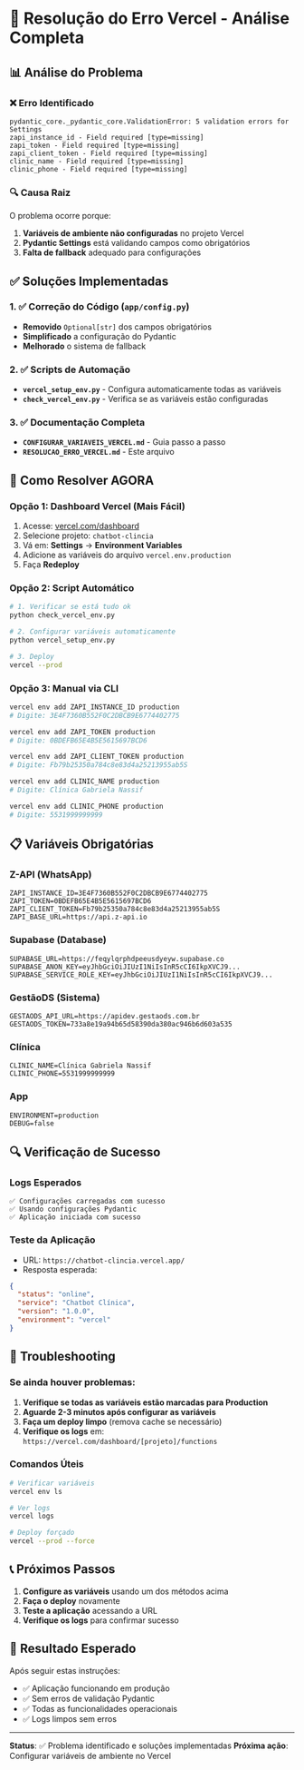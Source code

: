 # 🔧 Resolução do Erro Vercel - Análise Completa

## 📊 Análise do Problema

### ❌ Erro Identificado
```
pydantic_core._pydantic_core.ValidationError: 5 validation errors for Settings
zapi_instance_id - Field required [type=missing]
zapi_token - Field required [type=missing]  
zapi_client_token - Field required [type=missing]
clinic_name - Field required [type=missing]
clinic_phone - Field required [type=missing]
```

### 🔍 Causa Raiz
O problema ocorre porque:
1. **Variáveis de ambiente não configuradas** no projeto Vercel
2. **Pydantic Settings** está validando campos como obrigatórios
3. **Falta de fallback** adequado para configurações

## ✅ Soluções Implementadas

### 1. ✅ Correção do Código (`app/config.py`)
- **Removido** `Optional[str]` dos campos obrigatórios
- **Simplificado** a configuração do Pydantic
- **Melhorado** o sistema de fallback

### 2. ✅ Scripts de Automação
- **`vercel_setup_env.py`** - Configura automaticamente todas as variáveis
- **`check_vercel_env.py`** - Verifica se as variáveis estão configuradas

### 3. ✅ Documentação Completa
- **`CONFIGURAR_VARIAVEIS_VERCEL.md`** - Guia passo a passo
- **`RESOLUCAO_ERRO_VERCEL.md`** - Este arquivo

## 🚀 Como Resolver AGORA

### Opção 1: Dashboard Vercel (Mais Fácil)
1. Acesse: [vercel.com/dashboard](https://vercel.com/dashboard)
2. Selecione projeto: `chatbot-clincia`
3. Vá em: **Settings** → **Environment Variables**
4. Adicione as variáveis do arquivo `vercel.env.production`
5. Faça **Redeploy**

### Opção 2: Script Automático
```bash
# 1. Verificar se está tudo ok
python check_vercel_env.py

# 2. Configurar variáveis automaticamente
python vercel_setup_env.py

# 3. Deploy
vercel --prod
```

### Opção 3: Manual via CLI
```bash
vercel env add ZAPI_INSTANCE_ID production
# Digite: 3E4F7360B552F0C2DBCB9E6774402775

vercel env add ZAPI_TOKEN production  
# Digite: 0BDEFB65E4B5E5615697BCD6

vercel env add ZAPI_CLIENT_TOKEN production
# Digite: Fb79b25350a784c8e83d4a25213955ab5S

vercel env add CLINIC_NAME production
# Digite: Clínica Gabriela Nassif

vercel env add CLINIC_PHONE production
# Digite: 5531999999999
```

## 📋 Variáveis Obrigatórias

### Z-API (WhatsApp)
```
ZAPI_INSTANCE_ID=3E4F7360B552F0C2DBCB9E6774402775
ZAPI_TOKEN=0BDEFB65E4B5E5615697BCD6
ZAPI_CLIENT_TOKEN=Fb79b25350a784c8e83d4a25213955ab5S
ZAPI_BASE_URL=https://api.z-api.io
```

### Supabase (Database)
```
SUPABASE_URL=https://feqylqrphdpeeusdyeyw.supabase.co
SUPABASE_ANON_KEY=eyJhbGciOiJIUzI1NiIsInR5cCI6IkpXVCJ9...
SUPABASE_SERVICE_ROLE_KEY=eyJhbGciOiJIUzI1NiIsInR5cCI6IkpXVCJ9...
```

### GestãoDS (Sistema)
```
GESTAODS_API_URL=https://apidev.gestaods.com.br
GESTAODS_TOKEN=733a8e19a94b65d58390da380ac946b6d603a535
```

### Clínica
```
CLINIC_NAME=Clínica Gabriela Nassif
CLINIC_PHONE=5531999999999
```

### App
```
ENVIRONMENT=production
DEBUG=false
```

## 🔍 Verificação de Sucesso

### Logs Esperados
```
✅ Configurações carregadas com sucesso
✅ Usando configurações Pydantic
✅ Aplicação iniciada com sucesso
```

### Teste da Aplicação
- URL: `https://chatbot-clincia.vercel.app/`
- Resposta esperada:
```json
{
  "status": "online",
  "service": "Chatbot Clínica",
  "version": "1.0.0",
  "environment": "vercel"
}
```

## 🚨 Troubleshooting

### Se ainda houver problemas:

1. **Verifique se todas as variáveis estão marcadas para Production**
2. **Aguarde 2-3 minutos após configurar as variáveis**
3. **Faça um deploy limpo** (remova cache se necessário)
4. **Verifique os logs** em: `https://vercel.com/dashboard/[projeto]/functions`

### Comandos Úteis
```bash
# Verificar variáveis
vercel env ls

# Ver logs
vercel logs

# Deploy forçado
vercel --prod --force
```

## 📞 Próximos Passos

1. **Configure as variáveis** usando um dos métodos acima
2. **Faça o deploy** novamente
3. **Teste a aplicação** acessando a URL
4. **Verifique os logs** para confirmar sucesso

## 🎯 Resultado Esperado

Após seguir estas instruções:
- ✅ Aplicação funcionando em produção
- ✅ Sem erros de validação Pydantic
- ✅ Todas as funcionalidades operacionais
- ✅ Logs limpos sem erros

---

**Status**: ✅ Problema identificado e soluções implementadas
**Próxima ação**: Configurar variáveis de ambiente no Vercel 